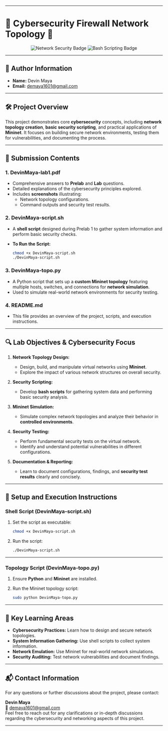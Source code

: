 
---

# 🔐 **Cybersecurity Firewall Network Topology** 🔐

<p align="center">
  <img src="https://img.shields.io/badge/Network_Security-Mininet-blue?style=for-the-badge&logo=linux&logoColor=white" alt="Network Security Badge">
  <img src="https://img.shields.io/badge/Shell_Scripting-Bash-green?style=for-the-badge&logo=gnu-bash&logoColor=white" alt="Bash Scripting Badge">
</p>

---

## 👤 **Author Information**
- **Name:** Devin Maya  
- **Email:** [demaya1601@gmail.com](mailto:demaya1601@gmail.com)

---

## 🛠️ **Project Overview**

This project demonstrates core **cybersecurity** concepts, including **network topology creation**, **basic security scripting**, and practical applications of **Mininet**. It focuses on building secure network environments, testing them for vulnerabilities, and documenting the process.

---

## 📁 **Submission Contents**

### 1. **DevinMaya-lab1.pdf**
- Comprehensive answers to **Prelab** and **Lab** questions.
- Detailed explanations of the cybersecurity principles explored.
- Includes **screenshots** illustrating:
  - Network topology configurations.
  - Command outputs and security test results.

### 2. **DevinMaya-script.sh**
- A **shell script** designed during Prelab 1 to gather system information and perform basic security checks.
- **To Run the Script:**

  ```bash
  chmod +x DevinMaya-script.sh
  ./DevinMaya-script.sh
  ```

### 3. **DevinMaya-topo.py**
- A Python script that sets up a **custom Mininet topology** featuring multiple hosts, switches, and connections for **network simulation**.
- Used to simulate real-world network environments for security testing.

### 4. **README.md**
- This file provides an overview of the project, scripts, and execution instructions.

---

## 🔍 **Lab Objectives & Cybersecurity Focus**

1. **Network Topology Design:**
   - Design, build, and manipulate virtual networks using **Mininet**.
   - Explore the impact of various network structures on overall security.

2. **Security Scripting:**
   - Develop **bash scripts** for gathering system data and performing basic security analysis.

3. **Mininet Simulation:**
   - Simulate complex network topologies and analyze their behavior in **controlled environments**.

4. **Security Testing:**
   - Perform fundamental security tests on the virtual network.
   - Identify and understand potential vulnerabilities in different configurations.

5. **Documentation & Reporting:**
   - Learn to document configurations, findings, and **security test results** clearly and concisely.

---

## 🚀 **Setup and Execution Instructions**

### **Shell Script (DevinMaya-script.sh)**

1. Set the script as executable:

   ```bash
   chmod +x DevinMaya-script.sh
   ```

2. Run the script:

   ```bash
   ./DevinMaya-script.sh
   ```

---

### **Topology Script (DevinMaya-topo.py)**

1. Ensure **Python** and **Mininet** are installed.
2. Run the Mininet topology script:

   ```bash
   sudo python DevinMaya-topo.py
   ```

---

## 📑 **Key Learning Areas**

- **Cybersecurity Practices:** Learn how to design and secure network topologies.
- **System Information Gathering:** Use shell scripts to collect system information.
- **Network Emulation:** Use Mininet for real-world network simulations.
- **Security Auditing:** Test network vulnerabilities and document findings.

---

## 📬 **Contact Information**

For any questions or further discussions about the project, please contact:

**Devin Maya**  
📧 [demaya1601@gmail.com](mailto:demaya1601@gmail.com)  
Feel free to reach out for any clarifications or in-depth discussions regarding the cybersecurity and networking aspects of this project.

---
